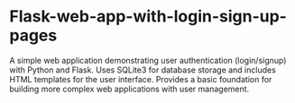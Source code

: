 # Flask-web-app-with-login-sign-up-pages
A simple web application demonstrating user authentication (login/signup) with Python and Flask. Uses SQLite3 for database storage and includes HTML templates for the user interface. Provides a basic foundation for building more complex web applications with user management.

